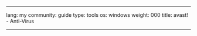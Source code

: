 

---

lang: my
community: guide
type: tools
os: windows
weight: 000
title: avast! - Anti-Virus

---

<stub>

